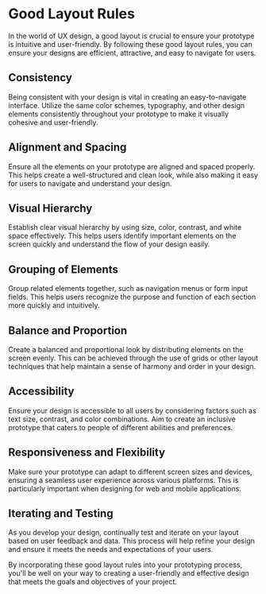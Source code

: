# Good Layout Rules

In the world of UX design, a good layout is crucial to ensure your prototype is intuitive and user-friendly. By following these good layout rules, you can ensure your designs are efficient, attractive, and easy to navigate for users.

## Consistency

Being consistent with your design is vital in creating an easy-to-navigate interface. Utilize the same color schemes, typography, and other design elements consistently throughout your prototype to make it visually cohesive and user-friendly.

## Alignment and Spacing

Ensure all the elements on your prototype are aligned and spaced properly. This helps create a well-structured and clean look, while also making it easy for users to navigate and understand your design.

## Visual Hierarchy

Establish clear visual hierarchy by using size, color, contrast, and white space effectively. This helps users identify important elements on the screen quickly and understand the flow of your design easily.

## Grouping of Elements

Group related elements together, such as navigation menus or form input fields. This helps users recognize the purpose and function of each section more quickly and intuitively.

## Balance and Proportion

Create a balanced and proportional look by distributing elements on the screen evenly. This can be achieved through the use of grids or other layout techniques that help maintain a sense of harmony and order in your design.

## Accessibility

Ensure your design is accessible to all users by considering factors such as text size, contrast, and color combinations. Aim to create an inclusive prototype that caters to people of different abilities and preferences.

## Responsiveness and Flexibility

Make sure your prototype can adapt to different screen sizes and devices, ensuring a seamless user experience across various platforms. This is particularly important when designing for web and mobile applications.

## Iterating and Testing

As you develop your design, continually test and iterate on your layout based on user feedback and data. This process will help refine your design and ensure it meets the needs and expectations of your users.

By incorporating these good layout rules into your prototyping process, you'll be well on your way to creating a user-friendly and effective design that meets the goals and objectives of your project.
